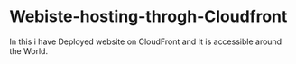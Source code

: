 # Webiste-hosting-throgh-Cloudfront
In this i have Deployed website on CloudFront and It is accessible around the World.
